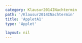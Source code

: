 ```yaml
---
category: Klausur2014INachtermin
path: '/Klausur2014INachtermin'
title: 'AppletA1'
type: 'Applet'

layout: nil
---
```

<link type="text/css" href="https://cdnjs.cloudflare.com/ajax/libs/jsxgraph/0.99.6/jsxgraph.css"><link rel="stylesheet" type="text/css" href="{{ site.jsxurl }}/jsxgraph.css" />
<div id="JXG1e7fdlaszloc46d7-4a-4760-98ec-967a085ad2c4" class="jxgbox" style="width:500px; height:500px">
<script type="text/javascript">
    (function() {
	var board = JXG.JSXGraph.initBoard('JXG1e7fdlaszloc46d7-4a-4760-98ec-967a085ad2c4', {
                boundingbox: [-4, 7.5, 6, -2.5],
                showFullscreen: true, axis: false
                
            });
	var C = board.create('point', [0,0], {name:'C', fixed:true, size:2, label:{fontsize:18}});
var B = board.create('point', [4,0], {name:'B', fixed:true, size:2, label:{fontsize:18}})
var A = board.create('point', [-2.12,-2.12], {name:'A', fixed:true, size:2, label:{fontsize:18, offset:[-20,0]}})
var S = board.create('point', [4,7], {name:'S', fixed:true, size:2, label:{fontsize:18}})

var SC = board.create('line', [S,C], {straightFirst:false, straightLast:false});
var SB = board.create('line', [S,B], {straightFirst:false, straightLast:false});
var SA = board.create('line', [S,A], {straightFirst:false, straightLast:false});
var BA = board.create('line', [B,A], {straightFirst:false, straightLast:false});
var CA = board.create('line', [C,A], {straightFirst:false, straightLast:false});
var BC = board.create('line', [B,C], {straightFirst:false, straightLast:false});

var P = board.create('glider', [BA], {color:'orange', name:'P', size:2, label:{fontsize:18}})

var PC = board.create('line', [P,C], {straightFirst:false, straightLast:false, color:'orange'});

var PCB = board.create('angle', [P,C,B], {name:'&phi;', radius:1, orthotype:'secotdot', label:{fontsize:15}});


board.create('text', [-2.8,5.5, function(){return '&phi; = ' +  (Math.round(100*(90/135*PCB.Value()*180/Math.PI))/100) + '°';}], {fontsize:18})

var phi = function(){return Math.round(100*(90/135*PCB.Value()*180/Math.PI))/100}

board.create('text', [-2.8,4.5,function(){return 'V(' + JXG.toFixed((90/135*PCB.Value()*180/Math.PI), 2) + '°) = ' + Math.round(100*(Math.sin((Math.round(100*(90/135*PCB.Value()*180/Math.PI))/100)*(Math.PI/180))*15.53)/(Math.sin(56*(Math.PI/180)+(Math.round(100*(90/135*PCB.Value()*180/Math.PI))/100)*(Math.PI/180))))/100 + 'cm^3';}], {fontsize:18})


board.create('text', [-3.8, 6.5, '2014 NT I A1'], {fontsize:18});

board.create('text', [4.2, 3.7, '7'], {fontsize:18, color:'black'});

board.create('segment', [P, S], {color:'red'});


board.create('text', [-0.74, -0.5, '6'], {fontsize:18, color:'black'});
board.create('text', [2, 0.2, '4'], {fontsize:18, color:'black'});

})();
  </script>
  </div>
